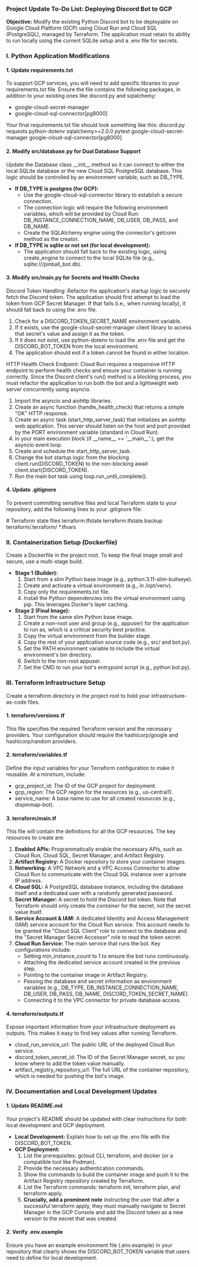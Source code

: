 ### **Project Update To-Do List: Deploying Discord Bot to GCP**

**Objective:** Modify the existing Python Discord bot to be deployable on Google Cloud Platform (GCP) using Cloud Run and Cloud SQL (PostgreSQL), managed by Terraform. The application must retain its ability to run locally using the current SQLite setup and a .env file for secrets.

### **I. Python Application Modifications**

#### **1\. Update requirements.txt**

To support GCP services, you will need to add specific libraries to your requirements.txt file. Ensure the file contains the following packages, in addition to your existing ones like discord.py and sqlalchemy:

* google-cloud-secret-manager
* google-cloud-sql-connector\[pg8000\]

Your final requirements.txt file should look something like this:
discord.py requests python-dotenv sqlalchemy\>=2.0.0 pytest google-cloud-secret-manager google-cloud-sql-connector\[pg8000\]

#### **2\. Modify src/database.py for Dual Database Support**

Update the Database class \_\_init\_\_ method so it can connect to either the local SQLite database or the new Cloud SQL PostgreSQL database. This logic should be controlled by an environment variable, such as DB\_TYPE.

* **If DB\_TYPE is postgres (for GCP):**
  * Use the google-cloud-sql-connector library to establish a secure connection.
  * The connection logic will require the following environment variables, which will be provided by Cloud Run: DB\_INSTANCE\_CONNECTION\_NAME, DB\_USER, DB\_PASS, and DB\_NAME.
  * Create the SQLAlchemy engine using the connector's getconn method as the creator.
* **If DB\_TYPE is sqlite or not set (for local development):**
  * The application should fall back to the existing logic, using create\_engine to connect to the local SQLite file (e.g., sqlite:///pinball\_bot.db).

#### **3\. Modify src/main.py for Secrets and Health Checks**

Discord Token Handling:
Refactor the application's startup logic to securely fetch the Discord token. The application should first attempt to load the token from GCP Secret Manager. If that fails (i.e., when running locally), it should fall back to using the .env file.

1. Check for a DISCORD\_TOKEN\_SECRET\_NAME environment variable.
2. If it exists, use the google-cloud-secret-manager client library to access that secret's value and assign it as the token.
3. If it does not exist, use python-dotenv to load the .env file and get the DISCORD\_BOT\_TOKEN from the local environment.
4. The application should exit if a token cannot be found in either location.

HTTP Health Check Endpoint:
Cloud Run requires a responsive HTTP endpoint to perform health checks and ensure your container is running correctly. Since the Discord client's run() method is a blocking process, you must refactor the application to run both the bot and a lightweight web server concurrently using asyncio.

1. Import the asyncio and aiohttp libraries.
2. Create an async function (handle\_health\_check) that returns a simple "OK" HTTP response.
3. Create an async task (start\_http\_server\_task) that initializes an aiohttp web application. This server should listen on the host and port provided by the PORT environment variable (standard in Cloud Run).
4. In your main execution block (if \_\_name\_\_ \== '\_\_main\_\_':), get the asyncio event loop.
5. Create and schedule the start\_http\_server\_task.
6. Change the bot startup logic from the blocking client.run(DISCORD\_TOKEN) to the non-blocking await client.start(DISCORD\_TOKEN).
7. Run the main bot task using loop.run\_until\_complete().

#### **4\. Update .gitignore**

To prevent committing sensitive files and local Terraform state to your repository, add the following lines to your .gitignore file:

\# Terraform state files
terraform.tfstate
terraform.tfstate.backup
terraform/.terraform/
\*.tfvars

### **II. Containerization Setup (Dockerfile)**

Create a Dockerfile in the project root. To keep the final image small and secure, use a multi-stage build.

* **Stage 1 (Builder):**
  1. Start from a slim Python base image (e.g., python:3.11-slim-bullseye).
  2. Create and activate a virtual environment (e.g., in /opt/venv).
  3. Copy only the requirements.txt file.
  4. Install the Python dependencies into the virtual environment using pip. This leverages Docker's layer caching.
* **Stage 2 (Final Image):**
  1. Start from the same slim Python base image.
  2. Create a non-root user and group (e.g., appuser) for the application to run as, which is a critical security best practice.
  3. Copy the virtual environment from the builder stage.
  4. Copy the rest of your application source code (e.g., src/ and bot.py).
  5. Set the PATH environment variable to include the virtual environment's bin directory.
  6. Switch to the non-root appuser.
  7. Set the CMD to run your bot's entrypoint script (e.g., python bot.py).

### **III. Terraform Infrastructure Setup**

Create a terraform directory in the project root to hold your infrastructure-as-code files.

#### **1\. terraform/versions.tf**

This file specifies the required Terraform version and the necessary providers. Your configuration should require the hashicorp/google and hashicorp/random providers.

#### **2\. terraform/variables.tf**

Define the input variables for your Terraform configuration to make it reusable. At a minimum, include:

* gcp\_project\_id: The ID of the GCP project for deployment.
* gcp\_region: The GCP region for the resources (e.g., us-central1).
* service\_name: A base name to use for all created resources (e.g., dispinmap-bot).

#### **3\. terraform/main.tf**

This file will contain the definitions for all the GCP resources. The key resources to create are:

1. **Enabled APIs:** Programmatically enable the necessary APIs, such as Cloud Run, Cloud SQL, Secret Manager, and Artifact Registry.
2. **Artifact Registry:** A Docker repository to store your container images.
3. **Networking:** A VPC Network and a VPC Access Connector to allow Cloud Run to communicate with the Cloud SQL instance over a private IP address.
4. **Cloud SQL:** A PostgreSQL database instance, including the database itself and a dedicated user with a randomly generated password.
5. **Secret Manager:** A secret to hold the Discord bot token. Note that Terraform should only create the *container* for the secret, not the secret value itself.
6. **Service Account & IAM:** A dedicated Identity and Access Management (IAM) service account for the Cloud Run service. This account needs to be granted the "Cloud SQL Client" role to connect to the database and the "Secret Manager Secret Accessor" role to read the token secret.
7. **Cloud Run Service:** The main service that runs the bot. Key configurations include:
   * Setting min\_instance\_count to 1 to ensure the bot runs continuously.
   * Attaching the dedicated service account created in the previous step.
   * Pointing to the container image in Artifact Registry.
   * Passing the database and secret information as environment variables (e.g., DB\_TYPE, DB\_INSTANCE\_CONNECTION\_NAME, DB\_USER, DB\_PASS, DB\_NAME, DISCORD\_TOKEN\_SECRET\_NAME).
   * Connecting it to the VPC connector for private database access.

#### **4\. terraform/outputs.tf**

Expose important information from your infrastructure deployment as outputs. This makes it easy to find key values after running Terraform.

* cloud\_run\_service\_url: The public URL of the deployed Cloud Run service.
* discord\_token\_secret\_id: The ID of the Secret Manager secret, so you know where to add the token value manually.
* artifact\_registry\_repository\_url: The full URL of the container repository, which is needed for pushing the bot's image.

### **IV. Documentation and Local Development Updates**

#### **1\. Update README.md**

Your project's README should be updated with clear instructions for both local development and GCP deployment.

* **Local Development:** Explain how to set up the .env file with the DISCORD\_BOT\_TOKEN.
* **GCP Deployment:**
  1. List the prerequisites: gcloud CLI, terraform, and docker (or a compatible tool like Podman).
  2. Provide the necessary authentication commands.
  3. Show the commands to build the container image and push it to the Artifact Registry repository created by Terraform.
  4. List the Terraform commands: terraform init, terraform plan, and terraform apply.
  5. **Crucially, add a prominent note** instructing the user that after a successful terraform apply, they must manually navigate to Secret Manager in the GCP Console and add the Discord token as a new version to the secret that was created.

#### **2\. Verify .env.example**

Ensure you have an example environment file (.env.example) in your repository that clearly shows the DISCORD\_BOT\_TOKEN variable that users need to define for local development.
